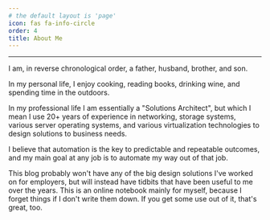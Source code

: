 ```yaml
---
# the default layout is 'page'
icon: fas fa-info-circle
order: 4
title: About Me
---
```


---
I am, in reverse chronological order, a father, husband, brother, and son.

In my personal life, I enjoy cooking, reading books, drinking wine, and spending time in the outdoors.

In my professional life I am essentially a "Solutions Architect", but which I mean I use 20+ years of experience
in networking, storage systems, various server operating systems, and various virtualization technologies to design
solutions to business needs.

I believe that automation is the key to predictable and repeatable outcomes, and my main goal at any job is to
automate my way out of that job.

This blog probably won't have any of the big design solutions I've worked on for employers, but will instead have
tidbits that have been useful to me over the years.  This is an online notebook mainly for myself, because I forget
things if I don't write them down.  If you get some use out of it, that's great, too.
